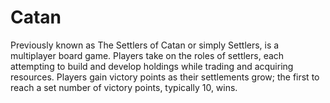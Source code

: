 # Catan

Previously known as The Settlers of Catan or simply Settlers, is a multiplayer board game. Players take on the roles of settlers, each attempting to build and develop holdings while trading and acquiring resources. Players gain victory points as their settlements grow; the first to reach a set number of victory points, typically 10, wins.